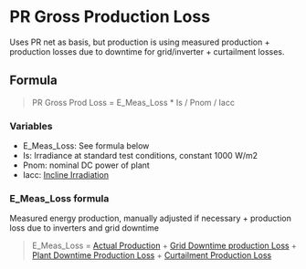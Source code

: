 # PR Gross Production Loss

Uses PR net as basis, but production is using measured production + production losses due to downtime for grid/inverter + curtailment losses.

## Formula

> PR Gross Prod Loss = E_Meas_Loss * Is / Pnom / Iacc

### Variables
- E_Meas_Loss: See formula below
- Is: Irradiance at standard test conditions, constant 1000 W/m2
- Pnom: nominal DC power of plant
- Iacc: [Incline Irradiation](../yield_and_weather/incline_irradiation.md)

### E_Meas_Loss formula
Measured energy production, manually adjusted if necessary + production loss due to inverters and grid downtime
> E_Meas_Loss = [Actual Production](../yield_and_weather/actual_production.md) + [Grid Downtime production Loss](../production_losses/grid_down_time_production_losses.md) + [Plant Downtime Production Loss](../production_losses/plant_down_time_production_losses.md) + [Curtailment Production Loss](../production_losses/curtailment_production_losses.md) 


